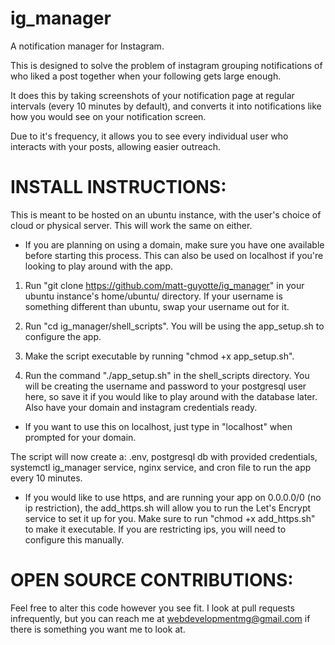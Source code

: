 # ig_manager
A notification manager for Instagram.

This is designed to solve the problem of instagram grouping notifications of who liked a post together when your following gets large enough. 

It does this by taking screenshots of your notification page at regular intervals (every 10 minutes by default), and converts it into notifications like how you would see on your notification screen. 

Due to it's frequency, it allows you to see every individual user who interacts with your posts, allowing easier outreach.

# INSTALL INSTRUCTIONS:

This is meant to be hosted on an ubuntu instance, with the user's choice of cloud or physical server. This will work the same on either. 

* If you are planning on using a domain, make sure you have one available before starting this process. This can also be used on localhost if you're looking to play around with the app.

1. Run "git clone https://github.com/matt-guyotte/ig_manager" in your ubuntu instance's home/ubuntu/ directory. If your username is something different than ubuntu, swap your username out for it. 

2. Run "cd ig_manager/shell_scripts". You will be using the app_setup.sh to configure the app. 

3. Make the script executable by running "chmod +x app_setup.sh". 

4. Run the command "./app_setup.sh" in the shell_scripts directory. You will be creating the username and password to your postgresql user here, so save it if you would like to play around with the database later. Also have your domain and instagram credentials ready. 

* If you want to use this on localhost, just type in "localhost" when prompted for your domain.

The script will now create a:
    .env,
    postgresql db with provided credentials,
    systemctl ig_manager service,
    nginx service,
    and cron file to run the app every 10 minutes. 


* If you would like to use https, and are running your app on 0.0.0.0/0 (no ip restriction), the add_https.sh will allow you to run the Let's Encrypt service to set it up for you. Make sure to run "chmod +x add_https.sh" to make it executable. If you are restricting ips, you will need to configure this manually.

# OPEN SOURCE CONTRIBUTIONS:

Feel free to alter this code however you see fit. I look at pull requests infrequently, but you can reach me at webdevelopmentmg@gmail.com if there is something you want me to look at. 
